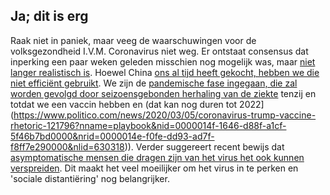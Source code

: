 ## Ja; dit is erg 

Raak niet in paniek, maar veeg de waarschuwingen voor de volksgezondheid I.V.M. Coronavirus niet weg. Er ontstaat consensus dat inperking een paar weken geleden misschien nog mogelijk was, maar [niet langer realistisch is](https://twitter.com/uwmnewsroom/status/1236020906956189696). Hoewel China [ons al tijd heeft gekocht, hebben we die niet efficiënt gebruikt](https://twitter.com/florian_krammer/status/1236344865924972545). We zijn de [pandemische fase ingegaan, die zal worden gevolgd door seizoensgebonden herhaling van de ziekte](https://twitter.com/NAChristakis/status/1235983934187544578) tenzij en totdat we een vaccin hebben en (dat kan nog duren tot 2022](https://www.politico.com/news/2020/03/05/coronavirus-trump-vaccine-rhetoric-121796?nname=playbook&nid=0000014f-1646-d88f-a1cf-5f46b7bd0000&nrid=0000014e-f0fe-dd93-ad7f-f8ff7e290000&nlid=630318)). 
Verder suggereert recent bewijs dat [asymptomatische mensen die dragen zijn van het virus het ook kunnen verspreiden](https://www.cnn.com/2020/03/14/health/coronavirus-asymptomatic-spread/index.html). Dit maakt het veel moeilijker om het virus in te perken en 'sociale distantiëring' nog belangrijker. 
